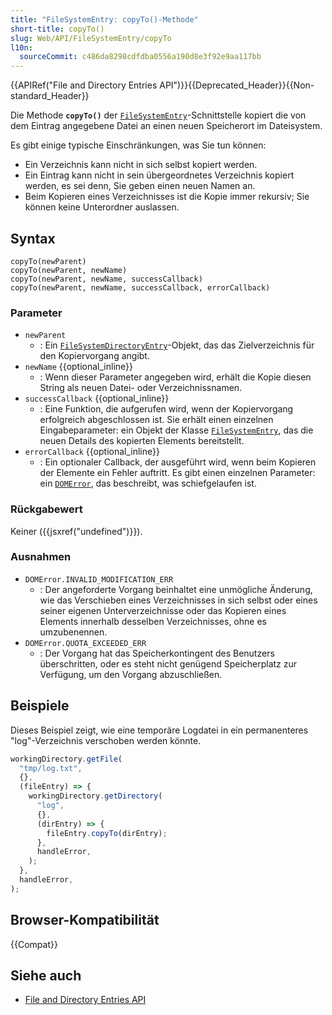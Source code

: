 ```yaml
---
title: "FileSystemEntry: copyTo()-Methode"
short-title: copyTo()
slug: Web/API/FileSystemEntry/copyTo
l10n:
  sourceCommit: c486da8298cdfdba0556a190d8e3f92e9aa117bb
---
```


{{APIRef("File and Directory Entries API")}}{{Deprecated_Header}}{{Non-standard_Header}}

Die Methode **`copyTo()`** der [`FileSystemEntry`](/de/docs/Web/API/FileSystemEntry)-Schnittstelle kopiert die von dem Eintrag angegebene Datei an einen neuen Speicherort im Dateisystem.

Es gibt einige typische Einschränkungen, was Sie tun können:

- Ein Verzeichnis kann nicht in sich selbst kopiert werden.
- Ein Eintrag kann nicht in sein übergeordnetes Verzeichnis kopiert werden, es sei denn, Sie geben einen neuen Namen an.
- Beim Kopieren eines Verzeichnisses ist die Kopie immer rekursiv; Sie können keine Unterordner auslassen.

## Syntax

```js-nolint
copyTo(newParent)
copyTo(newParent, newName)
copyTo(newParent, newName, successCallback)
copyTo(newParent, newName, successCallback, errorCallback)
```

### Parameter

- `newParent`
  - : Ein [`FileSystemDirectoryEntry`](/de/docs/Web/API/FileSystemDirectoryEntry)-Objekt, das das Zielverzeichnis für den Kopiervorgang angibt.
- `newName` {{optional_inline}}
  - : Wenn dieser Parameter angegeben wird, erhält die Kopie diesen String als neuen Datei- oder Verzeichnissnamen.
- `successCallback` {{optional_inline}}
  - : Eine Funktion, die aufgerufen wird, wenn der Kopiervorgang erfolgreich abgeschlossen ist. Sie erhält einen einzelnen Eingabeparameter: ein Objekt der Klasse [`FileSystemEntry`](/de/docs/Web/API/FileSystemEntry), das die neuen Details des kopierten Elements bereitstellt.
- `errorCallback` {{optional_inline}}
  - : Ein optionaler Callback, der ausgeführt wird, wenn beim Kopieren der Elemente ein Fehler auftritt. Es gibt einen einzelnen Parameter: ein [`DOMError`](/de/docs/Web/API/DOMError), das beschreibt, was schiefgelaufen ist.

### Rückgabewert

Keiner ({{jsxref("undefined")}}).

### Ausnahmen

- `DOMError.INVALID_MODIFICATION_ERR`
  - : Der angeforderte Vorgang beinhaltet eine unmögliche Änderung, wie das Verschieben eines Verzeichnisses in sich selbst oder eines seiner eigenen Unterverzeichnisse oder das Kopieren eines Elements innerhalb desselben Verzeichnisses, ohne es umzubenennen.
- `DOMError.QUOTA_EXCEEDED_ERR`
  - : Der Vorgang hat das Speicherkontingent des Benutzers überschritten, oder es steht nicht genügend Speicherplatz zur Verfügung, um den Vorgang abzuschließen.

## Beispiele

Dieses Beispiel zeigt, wie eine temporäre Logdatei in ein permanenteres "log"-Verzeichnis verschoben werden könnte.

```js
workingDirectory.getFile(
  "tmp/log.txt",
  {},
  (fileEntry) => {
    workingDirectory.getDirectory(
      "log",
      {},
      (dirEntry) => {
        fileEntry.copyTo(dirEntry);
      },
      handleError,
    );
  },
  handleError,
);
```

## Browser-Kompatibilität

{{Compat}}

## Siehe auch

- [File and Directory Entries API](/de/docs/Web/API/File_and_Directory_Entries_API)
